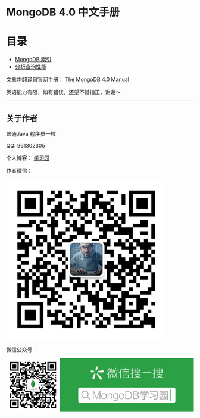 # MongoDB 4.0 中文手册

# 目录

- [MongoDB 索引](https://github.com/smqk/mongodb-manual/blob/master/MongoDB%E7%B4%A2%E5%BC%95.md)
- [分析查询性能](https://github.com/smqk/mongodb-manual/blob/master/%E5%88%86%E6%9E%90%E6%9F%A5%E8%AF%A2%E6%80%A7%E8%83%BD.md)





文章均翻译自官网手册： [The MongoDB 4.0 Manual](https://docs.mongodb.com/manual/)

英语能力有限，如有错误，还望不惜指正，谢谢～

------

## 关于作者

普通Java 程序员一枚

QQ: 961302305

个人博客： [学习园](http://www.xuexiyuan.cn?from=github)

作者微信：

![作者微信](./images/wechat_contact_author.jpg)

微信公众号：

![MongoDB学习园](./images/wechat_mongodb_xuexiyuan.png)